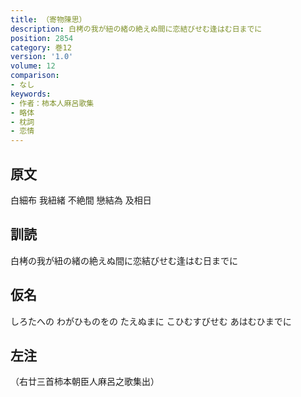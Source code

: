 ```yaml
---
title: （寄物陳思）
description: 白栲の我が紐の緒の絶えぬ間に恋結びせむ逢はむ日までに
position: 2854
category: 巻12
version: '1.0'
volume: 12
comparison:
- なし
keywords:
- 作者：柿本人麻呂歌集
- 略体
- 枕詞
- 恋情
---
```


## 原文

白細布 我紐緒 不絶間 戀結為 及相日

## 訓読

白栲の我が紐の緒の絶えぬ間に恋結びせむ逢はむ日までに

## 仮名

しろたへの わがひものをの たえぬまに こひむすびせむ あはむひまでに

## 左注

（右廿三首柿本朝臣人麻呂之歌集出）
